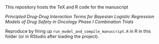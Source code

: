 This repository hosts the TeX and R code for the manuscript

*Principled Drug-Drug Interaction Terms for Bayesian Logistic Regression Models of Drug Safety in Oncology Phase I Combination Trials*

Reproduce by firing up `run_model_and_compile_manuscript.R` in R in this folder (or in RStudio after loading the project).
